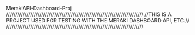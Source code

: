 MerakiAPI-Dashboard-Proj
//////////////////////////////////////////////////////////////////////////
//THIS IS A PROJECT USED FOR TESTING WITH THE MERAKI DASHBOARD API, ETC.//
//////////////////////////////////////////////////////////////////////////